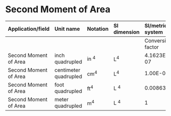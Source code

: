 # Second Moment of Area

| Application/field | Unit name | Notation | SI dimension | SI/metric system |  | English/US system |  |
| :--- | :--- | :--- | :--- | :--- | :--- | :--- | :--- |
|  |  |  |  | Conversion factor | Unit | Conversion factor | Unit |
| Second Moment of Area | inch quadrupled | in ${ }^{4}$ | $\mathrm{L}^{4}$ | $4.1623 \mathrm{E}-07$ | $\mathrm{m}^{4}$ | $4.8225 \mathrm{E}-05$ | $\mathrm{ft}^{4}$ |
| Second Moment of Area | centimeter quadrupled | $\mathrm{cm}^{4}$ | $\mathrm{L}^{4}$ | 1.00E-08 | $\mathrm{m}^{4}$ | 1.1586E-06 | $\mathrm{ft}^{4}$ |
| Second Moment of Area | foot quadrupled | $\mathrm{ft}^{4}$ | L ${ }^{4}$ | 0.0086310 | $\mathrm{m}^{4}$ | 1 | $\mathrm{ft}^{4}$ |
| Second Moment of Area | meter quadrupled | $\mathrm{m}^{4}$ | L ${ }^{4}$ | 1 | $\mathrm{m}^{4}$ | 115.86 | $\mathrm{ft}^{4}$ |
